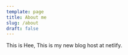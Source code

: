 ```yaml
---
template: page
title: About me
slug: /about
draft: false
---
```

This is Hee, This is my new blog host at netlify.
